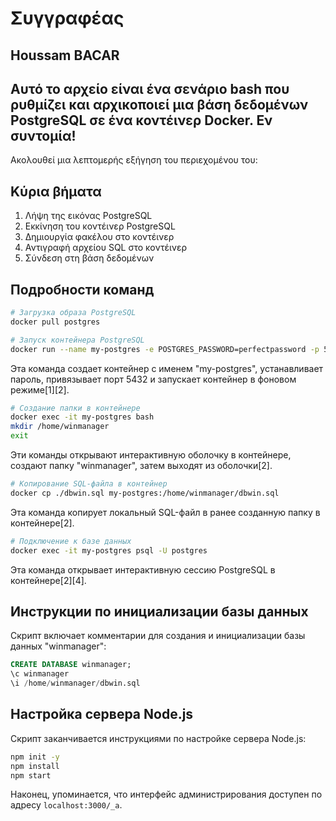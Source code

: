 # Συγγραφέας
Houssam BACAR
--
Αυτό το αρχείο είναι ένα σενάριο bash που ρυθμίζει και αρχικοποιεί μια βάση δεδομένων PostgreSQL σε ένα κοντέινερ Docker. Εν συντομία!
--
Ακολουθεί μια λεπτομερής εξήγηση του περιεχομένου του:

## Κύρια βήματα

1. Λήψη της εικόνας PostgreSQL
2. Εκκίνηση του κοντέινερ PostgreSQL
3. Δημιουργία φακέλου στο κοντέινερ
4. Αντιγραφή αρχείου SQL στο κοντέινερ
5. Σύνδεση στη βάση δεδομένων

## Подробности команд

```bash
# Загрузка образа PostgreSQL
docker pull postgres

# Запуск контейнера PostgreSQL
docker run --name my-postgres -e POSTGRES_PASSWORD=perfectpassword -p 5432:5432 -d postgres
```
Эта команда создает контейнер с именем "my-postgres", устанавливает пароль, привязывает порт 5432 и запускает контейнер в фоновом режиме[1][2].

```bash
# Создание папки в контейнере
docker exec -it my-postgres bash
mkdir /home/winmanager
exit
```
Эти команды открывают интерактивную оболочку в контейнере, создают папку "winmanager", затем выходят из оболочки[2].

```bash
# Копирование SQL-файла в контейнер
docker cp ./dbwin.sql my-postgres:/home/winmanager/dbwin.sql
```
Эта команда копирует локальный SQL-файл в ранее созданную папку в контейнере[2].

```bash
# Подключение к базе данных
docker exec -it my-postgres psql -U postgres
```
Эта команда открывает интерактивную сессию PostgreSQL в контейнере[2][4].

## Инструкции по инициализации базы данных

Скрипт включает комментарии для создания и инициализации базы данных "winmanager":

```sql
CREATE DATABASE winmanager;
\c winmanager
\i /home/winmanager/dbwin.sql
```

## Настройка сервера Node.js

Скрипт заканчивается инструкциями по настройке сервера Node.js:

```bash
npm init -y
npm install
npm start
```

Наконец, упоминается, что интерфейс администрирования доступен по адресу `localhost:3000/_a`.
